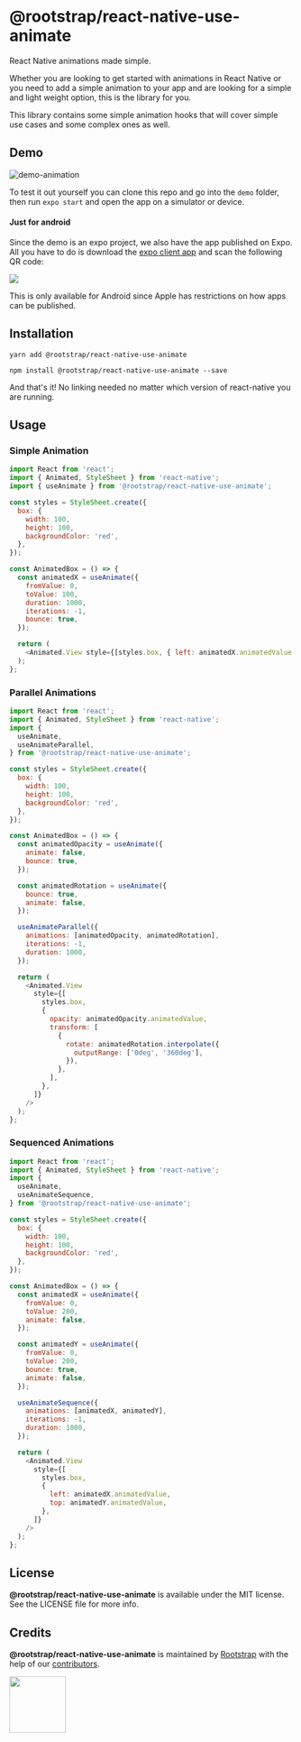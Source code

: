 # @rootstrap/react-native-use-animate

React Native animations made simple.

Whether you are looking to get started with animations in React Native or you need to add a simple animation to your app and are looking for a simple and light weight option, this is the library for you.

This library contains some simple animation hooks that will cover simple use cases and some complex ones as well.

## Demo
![demo-animation](https://user-images.githubusercontent.com/9297073/84530954-269ded00-acba-11ea-94f2-5edca89faa1d.gif)

To test it out yourself you can clone this repo and go into the `demo` folder, then run `expo start` and open the app on a simulator or device.

#### Just for android
Since the demo is an expo project, we also have the app published on Expo. All you have to do is download the [expo client app](https://expo.io/tools#client) and scan the following QR code:

![](https://user-images.githubusercontent.com/9297073/84525964-e1c28800-acb2-11ea-9396-bc2d107d4711.png)

This is only available for Android since Apple has restrictions on how apps can be published.

## Installation

```
yarn add @rootstrap/react-native-use-animate
```

```
npm install @rootstrap/react-native-use-animate --save
```

And that's it! No linking needed no matter which version of react-native you are running.

## Usage

### Simple Animation

<!-- TODO: add gif -->

```js
import React from 'react';
import { Animated, StyleSheet } from 'react-native';
import { useAnimate } from '@rootstrap/react-native-use-animate';

const styles = StyleSheet.create({
  box: {
    width: 100,
    height: 100,
    backgroundColor: 'red',
  },
});

const AnimatedBox = () => {
  const animatedX = useAnimate({
    fromValue: 0,
    toValue: 100,
    duration: 1000,
    iterations: -1,
    bounce: true,
  });

  return (
    <Animated.View style={[styles.box, { left: animatedX.animatedValue }]} />
  );
};
```

### Parallel Animations

<!-- TODO: add gif -->

```js
import React from 'react';
import { Animated, StyleSheet } from 'react-native';
import {
  useAnimate,
  useAnimateParallel,
} from '@rootstrap/react-native-use-animate';

const styles = StyleSheet.create({
  box: {
    width: 100,
    height: 100,
    backgroundColor: 'red',
  },
});

const AnimatedBox = () => {
  const animatedOpacity = useAnimate({
    animate: false,
    bounce: true,
  });

  const animatedRotation = useAnimate({
    bounce: true,
    animate: false,
  });

  useAnimateParallel({
    animations: [animatedOpacity, animatedRotation],
    iterations: -1,
    duration: 1000,
  });

  return (
    <Animated.View
      style={[
        styles.box,
        {
          opacity: animatedOpacity.animatedValue,
          transform: [
            {
              rotate: animatedRotation.interpolate({
                outputRange: ['0deg', '360deg'],
              }),
            },
          ],
        },
      ]}
    />
  );
};
```

### Sequenced Animations

<!-- TODO: add gif -->

```js
import React from 'react';
import { Animated, StyleSheet } from 'react-native';
import {
  useAnimate,
  useAnimateSequence,
} from '@rootstrap/react-native-use-animate';

const styles = StyleSheet.create({
  box: {
    width: 100,
    height: 100,
    backgroundColor: 'red',
  },
});

const AnimatedBox = () => {
  const animatedX = useAnimate({
    fromValue: 0,
    toValue: 200,
    animate: false,
  });

  const animatedY = useAnimate({
    fromValue: 0,
    toValue: 200,
    bounce: true,
    animate: false,
  });

  useAnimateSequence({
    animations: [animatedX, animatedY],
    iterations: -1,
    duration: 1000,
  });

  return (
    <Animated.View
      style={[
        styles.box,
        {
          left: animatedX.animatedValue,
          top: animatedY.animatedValue,
        },
      ]}
    />
  );
};
```

## License

**@rootstrap/react-native-use-animate** is available under the MIT license. See the LICENSE file for more info.

## Credits

**@rootstrap/react-native-use-animate** is maintained by [Rootstrap](http://www.rootstrap.com) with the help of our [contributors](https://github.com/rootstrap/react-native-use-animate/contributors).

[<img src="https://s3-us-west-1.amazonaws.com/rootstrap.com/img/rs.png" width="100"/>](http://www.rootstrap.com)
